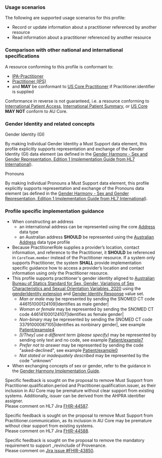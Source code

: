 ### Usage scenarios

The following are supported usage scenarios for this profile:

- Record or update information about a practitioner referenced by another resource
- Read information about a practitioner referenced by another resource


### Comparison with other national and international specifications

A resource conforming to this profile is conformant to:
- [IPA-Practitioner](http://hl7.org/fhir/uv/ipa/StructureDefinition-ipa-practitioner.html)
- [Practitioner (IPS)](http://hl7.org/fhir/uv/ips/StructureDefinition-Practitioner-uv-ips.html)
- and **MAY** be conformant to [US Core Practitioner](http://hl7.org/fhir/us/core/StructureDefinition/us-core-practitioner) if Practitioner.identifier is supplied

Conformance in reverse is not guaranteed, i.e. a resource conforming to [International Patient Access](https://build.fhir.org/ig/HL7/fhir-ipa), [International Patient Summary](http://build.fhir.org/ig/HL7/fhir-ips), or [US Core](http://hl7.org/fhir/us/core) **MAY NOT** conform to AU Core.

### Gender Identity and related concepts
Gender Identity (GI)

By making Individual Gender Identity a Must Support data element, this profile explicitly supports representation and exchange of the Gender Identity (GI) data element (as defined in the [Gender Harmony - Sex and Gender Representation, Edition 1 Implementation Guide from HL7 International](https://hl7.org/xprod/ig/uv/gender-harmony/index.html)).

Pronouns

By making Individual Pronouns a Must Support data element, this profile explicitly supports representation and exchange of the Pronouns data element (as defined in the [Gender Harmony - Sex and Gender Representation, Edition 1 Implementation Guide from HL7 International](https://hl7.org/xprod/ig/uv/gender-harmony/index.html)).

### Profile specific implementation guidance
- When constructing an address
  - an international address can be represented using the core [Address](http://hl7.org/fhir/R4/datatypes.html#Address) data type
  - an Australian address **SHOULD** be represented using the [Australian Address](http://build.fhir.org/ig/hl7au/au-fhir-base/StructureDefinition-au-address.html) data type profile
- Because PractitionerRole supplies a provider’s location, contact information, and reference to the Practitioner, it **SHOULD** be referenced in `CareTeam.member` instead of the Practitioner resource. If a system only supports Practitioner, the system **SHALL** provide implementation specific guidance how to access a provider’s location and contact information using only the Practitioner resource.
- This profile supports practitioner's gender identity aligned to [Australian Bureau of Statics Standard for Sex, Gender, Variations of Sex Characteristics and Sexual Orientation Variables, 2020](https://www.abs.gov.au/statistics/standards/standard-sex-gender-variations-sex-characteristics-and-sexual-orientation-variables/latest-release#gender) using the [genderIdentity extension](http://hl7.org/fhir/StructureDefinition/patient-genderIdentity) and [Gender Identity Response](https://healthterminologies.gov.au/fhir/ValueSet/gender-identity-response-1) value set.
  - *Man or male* may be represented by sending the SNOMED CT code 446151000124109\|Identifies as male gender\|
  - *Woman or female* may be represented by sending the SNOMED CT code 446141000124107\|Identifies as female gender\|
  - *Non-binary* may be represented by sending the SNOMED CT code 33791000087105\|Identifies as nonbinary gender\|, see example [Patient/example4](Patient-example4.html)
  - *[I/They] use a different term (please specify)*  may be represented by sending only text and no code, see example [Patient/example7](Patient-example7.html)
  - *Prefer not to answer* may be represented by sending the code "asked-declined", see example [Patient/example0](Patient-example0.html)
  - *Not stated or inadequately described* may be represented by the code "unknown"
- When exchanging concepts of sex or gender, refer to the guidance in the [Gender Harmony Implementation Guide](http://hl7.org/xprod/ig/uv/gender-harmony/).

<p class="request-for-feedback">Specific feedback is sought on the proposal to remove Must Support from Practitioner.qualification.period and Practitioner.qualification.issuer, as their inclusion in AU Core may be premature without clear support from existing systems.  Additionally, issuer can be derived from the AHPRA identifier assigner. <br/>Please comment on HL7 Jira <a href="https://jira.hl7.org/browse/FHIR-44587">FHIR-44587</a>.</p>

<p class="request-for-feedback">Specific feedback is sought on the proposal to remove Must Support from Practitioner.communication, as its inclusion in AU Core may be premature without clear support from existing systems.<br/>Please comment on HL7 Jira <a href="https://jira.hl7.org/browse/FHIR-44588">FHIR-44588</a>.</p>

<p class="request-for-feedback">Specific feedback is sought on the proposal to remove the mandatory requirement to support _revinclude of Provenance.<br/>Please comment on <a href="https://jira.hl7.org/browse/FHIR-43850">Jira issue #FHIR-43850</a>.</p>